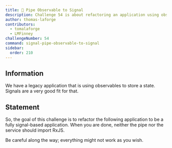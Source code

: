 ```yaml
---
title: 🔴 Pipe Observable to Signal
description: Challenge 54 is about refactoring an application using observable to signals
author: thomas-laforge
contributors:
  - tomalaforge
  - LMFinney
challengeNumber: 54
command: signal-pipe-observable-to-signal
sidebar:
  order: 210
---
```


## Information

We have a legacy application that is using observables to store a state. Signals are a very good fit for that.

## Statement

So, the goal of this challenge is to refactor the following application to be a fully signal-based application. When you are done, neither the pipe nor the service should import RxJS.

Be careful along the way; everything might not work as you wish.
